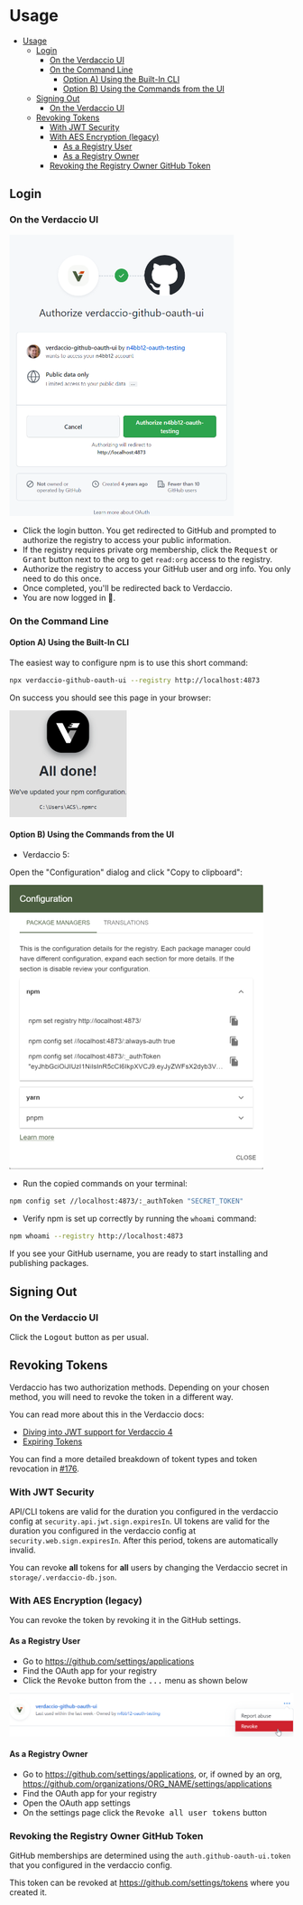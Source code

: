 # Usage

- [Usage](#usage)
  - [Login](#login)
    - [On the Verdaccio UI](#on-the-verdaccio-ui)
    - [On the Command Line](#on-the-command-line)
      - [Option A) Using the Built-In CLI](#option-a-using-the-built-in-cli)
      - [Option B) Using the Commands from the UI](#option-b-using-the-commands-from-the-ui)
  - [Signing Out](#signing-out)
    - [On the Verdaccio UI](#on-the-verdaccio-ui-1)
  - [Revoking Tokens](#revoking-tokens)
    - [With JWT Security](#with-jwt-security)
    - [With AES Encryption (legacy)](#with-aes-encryption-legacy)
      - [As a Registry User](#as-a-registry-user)
      - [As a Registry Owner](#as-a-registry-owner)
    - [Revoking the Registry Owner GitHub Token](#revoking-the-registry-owner-github-token)

## Login

### On the Verdaccio UI

<img src="screenshots/authorize.png" width="398" />

- Click the login button. You get redirected to GitHub and prompted to authorize the registry to access your public information.
- If the registry requires private org membership, click the <kbd>Request</kbd> or <kbd>Grant</kbd> button next to the org to get `read:org` access to the registry.
- Authorize the registry to access your GitHub user and org info. You only need to do this once.
- Once completed, you'll be redirected back to Verdaccio.
- You are now logged in 🎉.

### On the Command Line

#### Option A) Using the Built-In CLI

The easiest way to configure npm is to use this short command:

```bash
npx verdaccio-github-oauth-ui --registry http://localhost:4873
```

On success you should see this page in your browser:

<img src="screenshots/all-done.png" width="208" />

#### Option B) Using the Commands from the UI

- Verdaccio 5:

Open the "Configuration" dialog and click "Copy to clipboard":

<img src="screenshots/configuration-dialog.png" width="450" />

- Run the copied commands on your terminal:

```bash
npm config set //localhost:4873/:_authToken "SECRET_TOKEN"
```

- Verify npm is set up correctly by running the `whoami` command:

```bash
npm whoami --registry http://localhost:4873
```

If you see your GitHub username, you are ready to start installing and
publishing packages.

## Signing Out

### On the Verdaccio UI

Click the <kbd>Logout</kbd> button as per usual.

## Revoking Tokens

Verdaccio has two authorization methods. Depending on your chosen method, you
will need to revoke the token in a different way.

You can read more about this in the Verdaccio docs:

- [Diving into JWT support for Verdaccio 4](https://verdaccio.org/blog/2019/04/19/diving-into-jwt-support-for-verdaccio-4)
- [Expiring Tokens](https://verdaccio.org/docs/best/#expiring-tokens)

You can find a more detailed breakdown of tokent types and token revocation in
[#176](https://github.com/n4bb12/verdaccio-github-oauth-ui/issues/176).

### With JWT Security

API/CLI tokens are valid for the duration you configured in the verdaccio config
at `security.api.jwt.sign.expiresIn`. UI tokens are valid for the duration you
configured in the verdaccio config at `security.web.sign.expiresIn`. After this
period, tokens are automatically invalid.

You can revoke **all** tokens for **all** users by changing the Verdaccio secret
in `storage/.verdaccio-db.json`.

### With AES Encryption (legacy)

You can revoke the token by revoking it in the GitHub settings.

#### As a Registry User

- Go to https://github.com/settings/applications
- Find the OAuth app for your registry
- Click the <kbd>Revoke</kbd> button from the <kbd>...</kbd> menu as shown below

<img src="screenshots/revoke.png" width="584" />

#### As a Registry Owner

- Go to https://github.com/settings/applications, or, if owned by an org,
  https://github.com/organizations/ORG_NAME/settings/applications
- Find the OAuth app for your registry
- Open the OAuth app settings
- On the settings page click the <kbd>Revoke all user tokens</kbd> button

### Revoking the Registry Owner GitHub Token

GitHub memberships are determined using the `auth.github-oauth-ui.token` that
you configured in the verdaccio config.

This token can be revoked at https://github.com/settings/tokens where you
created it.
